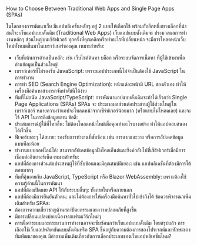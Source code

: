 How to Choose Between 
Traditional Web Apps and 
Single Page Apps (SPAs)

ในโลกของการพัฒนาเว็บ มีแอปพลิเคชันหลักๆ อยู่ 2 แบบให้เลือกใช้ พร้อมกับอีกหนึ่งทางเลือกที่น่าสนใจ:
เว็บแอปแบบดั้งเดิม (Traditional Web Apps)
เว็บแอปแบบดั้งเดิมจะ ประมวลผลการทำงานหลักๆ ส่วนใหญ่บนเซิร์ฟเวอร์ ทุกครั้งที่คุณคลิกหรือทำอะไรที่เปลี่ยนหน้า จะมีการโหลดหน้าเว็บใหม่ทั้งหมดขึ้นมาในเบราว์เซอร์ของคุณ
เหมาะสำหรับ:
 * เว็บที่เน้นการอ่านเป็นหลัก: เช่น เว็บไซต์ค้นหา บล็อก หรือระบบจัดการเนื้อหา ที่ผู้ใช้เข้ามาเพื่ออ่านข้อมูลเป็นส่วนใหญ่
 * เบราว์เซอร์ที่ไม่รองรับ JavaScript: เพราะแอปประเภทนี้ไม่จำเป็นต้องใช้ JavaScript ในการทำงาน
 * การทำ SEO (Search Engine Optimization): หน้าแต่ละหน้ามี URL ของตัวเอง ทำให้เครื่องมือค้นหาสามารถจัดทำดัชนีได้ง่าย
 * ทีมที่ไม่ถนัด JavaScript/TypeScript: การพัฒนาแอปแบบดั้งเดิมจะทำได้เร็วกว่า
Single Page Applications (SPAs)
SPAs จะ ประมวลผลส่วนต่อประสานผู้ใช้ส่วนใหญ่ในเบราว์เซอร์ หมายความว่าแอปจะโหลดหน้าจากเซิร์ฟเวอร์น้อยมาก (หรือแทบไม่โหลดเลย) และจะใช้ API ในการดึงข้อมูลแทน
ข้อดี:
 * ประสบการณ์ผู้ใช้ที่ไหลลื่น: ไม่ต้องโหลดหน้าใหม่เมื่อคุณทำอะไรบางอย่าง ทำให้แอปตอบสนองได้เร็วขึ้น
 * ฟีเจอร์เยอะๆ ได้สบาย: รองรับการทำงานที่ซับซ้อน เช่น การลากและวาง หรือการอัปเดตข้อมูลแบบทีละน้อย
 * ทำงานแบบออฟไลน์ได้: สามารถอัปเดตข้อมูลฝั่งไคลเอ็นต์และซิงค์กลับไปที่เซิร์ฟเวอร์เมื่อมีการเชื่อมต่ออินเทอร์เน็ต
เหมาะสำหรับ:
 * แอปที่ต้องการส่วนต่อประสานผู้ใช้ที่ซับซ้อนและมีคุณสมบัติเยอะ: เช่น แอปพลิเคชันที่ต้องมีการโต้ตอบมากๆ
 * ทีมที่คุ้นเคยกับ JavaScript, TypeScript หรือ Blazor WebAssembly: เพราะต้องใช้ความรู้ด้านนี้ในการพัฒนา
 * แอปที่ต้องเปิดเผย API ให้กับระบบอื่นๆ: ทั้งภายในหรือภายนอก
 * แอปที่ต้องมีการยืนยันตัวตน: และไม่ต้องการให้เครื่องมือค้นหาทั่วไปเข้าถึงได้
ข้อควรพิจารณาเพิ่มเติมสำหรับ SPAs:
 * ต้องการความเชี่ยวชาญด้านสถาปัตยกรรมและความปลอดภัยที่สูงขึ้น
 * มีการเปลี่ยนแปลงบ่อยเนื่องจากเฟรมเวิร์กใหม่ๆ
 * การตั้งค่าระบบและกระบวนการทำงานอาจจะซับซ้อนกว่าเว็บแอปแบบดั้งเดิม
โดยสรุปแล้ว การเลือกใช้เว็บแอปพลิเคชันแบบดั้งเดิมหรือ SPA ขึ้นอยู่กับความต้องการของโปรเจกต์และทักษะของทีมพัฒนาของคุณ
มีคำถามเพิ่มเติมเกี่ยวกับการเลือกประเภทของเว็บแอปพลิเคชันไหม?
